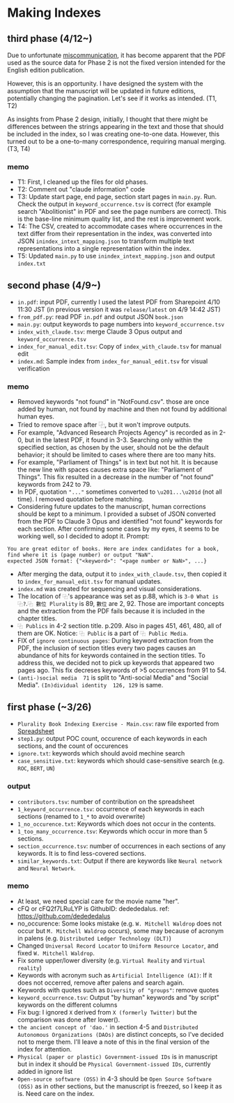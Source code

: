 # Making Indexes



## third phase (4/12~)
Due to unfortunate [miscommunication](https://discord.com/channels/1133444567031627846/1223368310020771860/1228210209525076018), it has become apparent that the PDF used as the source data for Phase 2 is not the fixed version intended for the English edition publication.

However, this is an opportunity. I have designed the system with the assumption that the manuscript will be updated in future editions, potentially changing the pagination. Let's see if it works as intended. (T1, T2)

As insights from Phase 2 design, initially, I thought that there might be differences between the strings appearing in the text and those that should be included in the index, so I was creating one-to-one data. However, this turned out to be a one-to-many correspondence, requiring manual merging. (T3, T4)

### memo
- T1: First, I cleaned up the files for old phases.
- T2: Comment out "claude information" code
- T3: Update start page, end page, section start pages in `main.py`. Run. Check the output in `keyword_occurrence.tsv` is correct (for example search "Abolitionist" in PDF and see the page numbers are correct). This is the base-line minimum quality list, and the rest is improvement work.
- T4: The CSV, created to accommodate cases where occurrences in the text differ from their representation in the index, was converted into JSON `inindex_intext_mapping.json` to transform multiple text representations into a single representation within the index.
- T5: Updated `main.py` to use `inindex_intext_mapping.json` and output `index.txt`


## second phase (4/9~)
- `in.pdf`: input PDF, currently I used the latest PDF from Sharepoint 4/10 11:30 JST (in previous version it was `release/latest` on 4/9 14:42 JST)
- `from_pdf.py`: read PDF `in.pdf` and output JSON `book.json`
- `main.py`: output keywords to page numbers into `keyword_occurrence.tsv`
- `index_with_claude.tsv`: merge Claude 3 Opus output and `keyword_occurrence.tsv`
- `index_for_manual_edit.tsv`: Copy of `index_with_claude.tsv` for manual edit
- `index.md`: Sample index from `index_for_manual_edit.tsv` for visual verification


### memo
- Removed keywords "not found" in "NotFound.csv". those are once added by human, not found by machine and then not found by additional human eyes.
- Tried to remove space after ⿻, but it won't improve outputs.
- For example, "Advanced Research Projects Agency" is recorded as in 2-0, but in the latest PDF, it found in 3-3. Searching only within the specified section, as chosen by the user, should not be the default behavior; it should be limited to cases where there are too many hits.
- For example, "Parliament of Things" is in text but not hit. It is because the new line with spaces causes extra space like: "Parliament of  Things". This fix resulted in a decrease in the number of "not found" keywords from 242 to 79.
- In PDF, quotation `"..."` sometimes converted to `\u201...\u201d` (not all time). I removed quotation before matching. 
- Considering future updates to the manuscript, human corrections should be kept to a minimum. I provided a subset of JSON converted from the PDF to Claude 3 Opus and identified "not found" keywords for each section. After confirming some cases by my eyes, it seems to be working well, so I decided to adopt it. Prompt:

```
You are great editor of books. Here are index candidates for a book, find where it is (page number) or output "NaN".
expected JSON format: {"<keyword>": "<page number or NaN>", ...}
```

- After merging the data, output it to `index_with_claude.tsv`, then copied it to `index_for_manual_edit.tsv` for manual updates.
- `index.md` was created for sequencing and visual considerations.
- The location of `⿻`'s appearance was set as p.88, which is `3-0 What is ⿻?`.`⿻ 數位 Plurality` is 89, `數位` are 2, 92. Those are important concepts and the extraction from the PDF fails because it is included in the chapter titles.
- `⿻ Publics` in 4-2 section title. p.209. Also in pages 451, 461, 480, all of them are OK. Notice: `⿻ Public` is a part of `⿻ Public Media`.
- FIX of `ignore continuous pages`: During keyword extraction from the PDF, the inclusion of section titles every two pages causes an abundance of hits for keywords contained in the section titles. To address this, we decided not to pick up keywords that appeared two pages ago. This fix decreses keywords of >5 occurrences from 91 to 54.
- `(anti-)social media	71` is split to "Anti-social Media" and "Social Media". `(In)dividual identity	126, 129` is same.

## first phase (~3/26)
- `Plurality Book Indexing Exercise - Main.csv`: raw file exported from [Spreadsheet](https://docs.google.com/spreadsheets/d/1gmyjFbErt_CW8-qLKChSpciLlCDGUhLriYFov0HO3qA/edit#gid=0)
- `step1.py`: output POC count, occurence of each keywords in each sections, and the count of occurences
- `ignore.txt`: keywords which should avoid mechine search
- `case_sensitive.txt`: keywords which should case-sensitive search (e.g. `ROC`, `BERT`, `UN`)

### output
- `contributors.tsv`: number of contribution on the spreadsheet
- `1_keyword_occurrence.tsv`: occurrence of each keywords in each sections (renamed to `1_*` to avoid overwrite)
- `1_no_occurence.txt`: Keywords which does not occur in the contents.
- `1_too_many_occurrence.tsv`: Keywords which occur in more than 5 sections.
- `section_occurrence.tsv`: number of occurrences in each sections of any keywords. It is to find less-covered sections.
- `similar_keywords.txt`: Output if there are keywords like `Neural network` and `Neural Network`.

### memo

- At least, we need special care for the movie name "her".
- cFQ or cFQ2f7LRuLYP is GithubID: dedededalus. ref: https://github.com/dedededalus
- no_occurence: Some looks mistake (e.g. `W. Mitchell Waldrop` does not occur but `M. Mitchell Waldrop` occurs), some may because of acronym in palens (e.g. `Distributed Ledger Technology (DLT)`)
- Changed `Universal Record Locator` to `Uniform Resource Locator`, and fixed `W. Mitchell Waldrop`.
- Fix some upper/lower diversity (e.g. `Virtual Reality` and `Virtual reality`)
- Keywords with acronym such as `Artificial Intelligence (AI)`: If it does not occerred, remove after palens and search again.
- Keywords with quotes such as `Diversity of "groups"`: remove quotes
- `keyword_occurrence.tsv`: Output "by human" keywords and "by script" keywords on the different columns
- Fix bug: I ignored `X` derived from `X (formerly Twitter)` but the comparison was done after lower().
- `the ancient concept of 'dao.'` in section 4-5 and `Distributed Autonomous Organizations (DAOs)` are distinct concepts, so I've decided not to merge them. I'll leave a note of this in the final version of the index for attention.
- `Physical (paper or plastic) Government-issued IDs` is in manuscript but in index it should be `Physical Government-issued IDs`, currently added in ignore list
- `Open-source software (OSS)` in 4-3 should be `Open Source Software (OSS)` as in other sections, but the manuscript is freezed, so I keep it as is. Need care on the index.